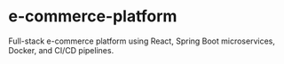 # e-commerce-platform
Full-stack e-commerce platform using React, Spring Boot microservices, Docker, and CI/CD pipelines.

